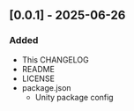 ## [0.0.1] - 2025-06-26

### Added
- This CHANGELOG
- README
- LICENSE
- package.json
  - Unity package config
